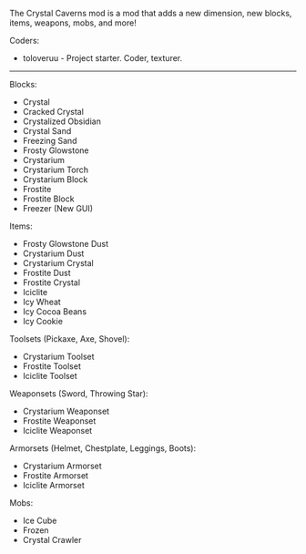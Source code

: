 The Crystal Caverns mod is a mod that adds a new dimension, new blocks, items, weapons, mobs, and more!

Coders:
- toloveruu - Project starter.  Coder, texturer.

--------------------------------------------------------------------------------------
Blocks:
- Crystal
- Cracked Crystal
- Crystalized Obsidian
- Crystal Sand
- Freezing Sand
- Frosty Glowstone
- Crystarium
- Crystarium Torch
- Crystarium Block
- Frostite
- Frostite Block
- Freezer (New GUI)

Items:
- Frosty Glowstone Dust
- Crystarium Dust
- Crystarium Crystal
- Frostite Dust
- Frostite Crystal
- Iciclite
- Icy Wheat
- Icy Cocoa Beans
- Icy Cookie

Toolsets (Pickaxe, Axe, Shovel):
- Crystarium Toolset
- Frostite Toolset
- Iciclite Toolset

Weaponsets (Sword, Throwing Star):
- Crystarium Weaponset
- Frostite Weaponset
- Iciclite Weaponset

Armorsets (Helmet, Chestplate, Leggings, Boots):
- Crystarium Armorset
- Frostite Armorset
- Iciclite Armorset

Mobs:
- Ice Cube
- Frozen
- Crystal Crawler

